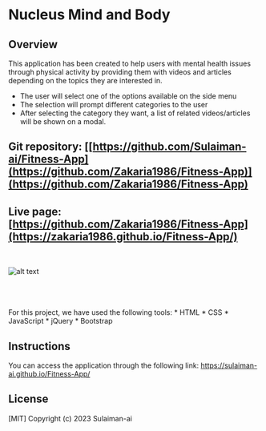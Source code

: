 # Nucleus Mind and Body

## Overview

This application has been created to help users with mental health issues through physical activity by providing them with videos and articles depending on the topics they are interested in.
* The user will select one of the options available on the side menu
* The selection will prompt different categories to the user
* After selecting the category they want, a list of related videos/articles will be shown on a modal.

## Git repository: [[https://github.com/Sulaiman-ai/Fitness-App](https://github.com/Zakaria1986/Fitness-App)](https://github.com/Zakaria1986/Fitness-App)

## Live page: [https://github.com/Zakaria1986/Fitness-App](https://zakaria1986.github.io/Fitness-App/)
<br />



![alt text](/assets/img/mindandboday.gif)


<br />
<br />
<br />
For this project, we have used the following tools:
* HTML
* CSS
* JavaScript
* jQuery
* Bootstrap

## Instructions

You can access the application through the following link: https://sulaiman-ai.github.io/Fitness-App/

## License

[MIT] Copyright (c) 2023 Sulaiman-ai
